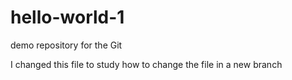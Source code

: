 # hello-world-1
demo repository for the Git 

I changed this file to study how to change the file in a new branch
